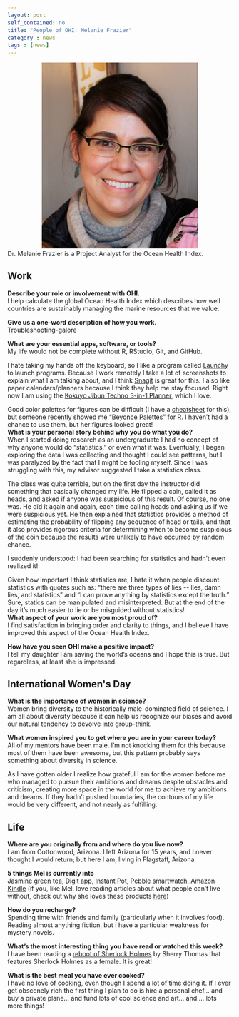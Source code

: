 ```yaml
---
layout: post
self_contained: no
title: "People of OHI: Melanie Frazier"
category : news 
tags : [news]
---
```

<center><img src="../assets/blog_images/MelFrazier.JPG" width="350px"></center>
Dr. Melanie Frazier is a Project Analyst for the Ocean Health Index.

## Work

**Describe your role or involvement with OHI.**<br/>
I help calculate the global Ocean Health Index which describes how well countries are sustainably managing the marine resources that we value.

**Give us a one-word description of how you work.**<br/>
Troubleshooting-galore

**What are your essential apps, software, or tools?**<br/>
My life would not be complete without R, RStudio, Git, and GitHub. 

I hate taking my hands off the keyboard, so I like a program called [Launchy](https://www.launchy.net/) to launch programs. Because I work remotely I take a lot of screenshots to explain what I am talking about, and I think [Snagit](https://www.techsmith.com/screen-capture.html) is great for this. I also like paper calendars/planners because I think they help me stay focused.  Right now I am using the [Kokuyo Jibun Techno 3-in-1 Planner](https://www.jetpens.com/blog/kokuyo-jibun-techo-a-3-in-1-planner/pt/949), which I love. 

Good color palettes for figures can be difficult (I have a [cheatsheet](https://github.com/OHI-Science/ohi-science.github.io/raw/dev/assets/downloads/other/ColorDec82015.pdf) for this), but someone recently showed me “[Beyonce Palettes](https://github.com/dill/beyonce)” for R.  I haven’t had a chance to use them, but her figures looked great! 
<br/>
**What is your personal story behind why you do what you do?**<br/> 
When I started doing research as an undergraduate I had no concept of why anyone would do “statistics,” or even what it was. Eventually, I began exploring the data I was collecting and thought I could see patterns, but I was paralyzed by the fact that I might be fooling myself. Since I was struggling with this, my advisor suggested I take a statistics class.

The class was quite terrible, but on the first day the instructor did something that basically changed my life. He flipped a coin, called it as heads, and asked if anyone was suspicious of this result. Of course, no one was. He did it again and again, each time calling heads and asking us if we were suspicious yet. He then explained that statistics provides a method of estimating the probability of flipping any sequence of head or tails, and that it also provides rigorous criteria for determining when to become suspicious of the coin because the results were unlikely to have occurred by random chance.  

I suddenly understood: I had been searching for statistics and hadn’t even realized it! 
 
Given how important I think statistics are, I hate it when people discount statistics with quotes such as: “there are three types of lies -- lies, damn lies, and statistics” and “I can prove anything by statistics except the truth.” Sure, statics can be manipulated and misinterpreted. But at the end of the day it’s much easier to lie or be misguided without statistics!
<br/>
**What aspect of your work are you most proud of?**<br/>
I find satisfaction in bringing order and clarity to things, and I believe I have improved this aspect of the Ocean Health Index. 

**How have you seen OHI make a positive impact?**<br/>
I tell my daughter I am saving the world’s oceans and I hope this is true. But regardless, at least she is impressed.

## International Women's Day

**What is the importance of women in science?**<br/>
Women bring diversity to the historically male-dominated field of science.  I am all about diversity because it can help us recognize our biases and avoid our natural tendency to devolve into group-think.

**What women inspired you to get where you are in your career today?**<br/>
All of my mentors have been male.  I’m not knocking them for this because most of them have been awesome, but this pattern probably says something about diversity in science. 

As I have gotten older I realize how grateful I am for the women before me who managed to pursue their ambitions and dreams despite obstacles and criticism, creating more space in the world for me to achieve *my* ambitions and dreams. If they hadn’t pushed boundaries, the contours of my life would be very different, and not nearly as fulfilling. 

## Life

**Where are you originally from and where do you live now?**<br/>
I am from Cottonwood, Arizona. I left Arizona for 15 years, and I never thought I would return; but here I am, living in Flagstaff, Arizona.

**5 things Mel is currently into**<br/>
[Jasmine green tea](https://www.amazon.com/Numi-Organic-Tea-Jasmine-Flowering/dp/B000FFIL60/ref=sr_1_6_a_it?ie=UTF8&qid=1520282878&sr=8-6&keywords=jasmine+tea+pearls), [Digit app](https://digit.co/), [Instant Pot](https://www.amazon.com/Instant-Pot-Multi-Use-Programmable-Packaging/dp/B00FLYWNYQ/ref=sr_1_3?s=kitchen&ie=UTF8&qid=1520450698&sr=1-3&keywords=instant+pot), [Pebble smartwatch](https://www.amazon.com/Pebble-Steel-Smartwatch-Android-Devices/dp/B011VB21DU/ref=sr_1_8?ie=UTF8&qid=1520450726&sr=8-8&keywords=pebble+smartwatch), [Amazon Kindle](https://www.amazon.com/Amazon-Kindle-Paperwhite-6-Inch-4GB-eReader/dp/B00OQVZDJM/ref=sr_1_1?ie=UTF8&qid=1520450756&sr=8-1&keywords=kindle) (if you, like Mel, love reading articles about what people can’t live without, check out why she loves these products [here](https://github.com/OHI-Science/ohi-science.github.io/raw/master/assets/downloads/other/Mel_5_Things.pdf))

**How do you recharge?**<br/>
Spending time with friends and family (particularly when it involves food). Reading almost anything fiction, but I have a particular weakness for mystery novels.

**What’s the most interesting thing you have read or watched this week?**<br/>
I have been reading a [reboot of Sherlock Holmes](https://www.npr.org/2016/10/23/498562814/charlotte-holmes-is-on-the-case-in-a-study-in-scarlet-women) by Sherry Thomas that features Sherlock Holmes as a female. It is great! 

**What is the best meal you have ever cooked?**<br/>
I have no love of cooking, even though I spend a lot of time doing it.  If I ever get obscenely rich the first thing I plan to do is hire a personal chef... and buy a private plane… and fund lots of cool science and art… and…..lots more things! 
